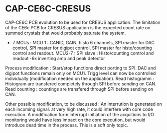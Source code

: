 # CAP-CE6C-CRESUS

CAP-CE6C PCB evolution to be used for CRESUS application. 
The limitation of the CE6c PCB for CRESUS application is the expected count rate on summed crystals that would probably saturate the system.

- 7 MCUs :
MCU 1 : CANID, GAIN, histo 6 channels, SPI master for DAC control, SPI master for digipot control, SPI master for histo/counting control and readout.
MCU2-7 : SPI slave : Histo/counting control and readout
-6x inverting amp and peak detector

Process modification : 
Start/stop functions direct porting to SPI.
DAC and digipot functions remain only on MCU1.
Trigg level can now be controlled individually (modification needed on the application).
Read histogramm : Histogram are transfered completely through SPI before sending on CAN.
Read counting : countings are transfered through SPI before sending on CAN.

Other possible modification, to be discussed : 
An interrution is generated on each incoming signal. at very high rate, it could interfere with core code execution. A modification form interrupt initiation of the acquitions to I/O monitoring would have less impact on the core execution, but would introduce dead time in the process. This is a soft only topic.
